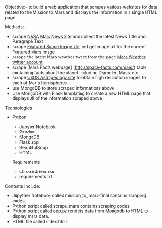 

Objective:- to build a web application that scrapes various websites for data related to the Mission to Mars 
and displays the information in a single HTML page

Methods:- 
- scrape [NASA Mars News Site](https://mars.nasa.gov/news/) and collect the latest News Title and Paragraph Text
- scrape [Featured Space Image Url](https://www.jpl.nasa.gov/spaceimages/?search=&category=Mars) and get image url for the current Featured Mars Image
- scrape the latest Mars weather tweet from the page [Mars Weather twitter account](https://twitter.com/marswxreport?lang=en)
- scrape [Mars Facts webpage] (http://space-facts.com/mars/) table containing facts about the planet including Diameter, Mass, etc. 
- scrape [USGS Astrogeology site](https://astrogeology.usgs.gov/search/results?q=hemisphere+enhanced&k1=target&v1=Mars) to obtain high resolution images for each of Mar's hemispheres
- use MongoDB to store scraped informations above
- Use MongoDB with Flask templating to create a new HTML page that displays all of the information scraped above


Technologies 

- Python 
  - Jupyter Notebook
  - Pandas
  - MongoDB
  - Flask app
  - BeautifulSoup 
  - HTML
  
  Requirements  
  - chromedriver.exe
  - requirements.txt 


Contents include:

- Jupyther Notebook called mission_to_mars-final contains scraping codes.
- Python script called scrape_mars contains scraping codes.
- Python script called app.py renders data from Mongodb to HTML to display mars data.
- HTML file called index.html. 


